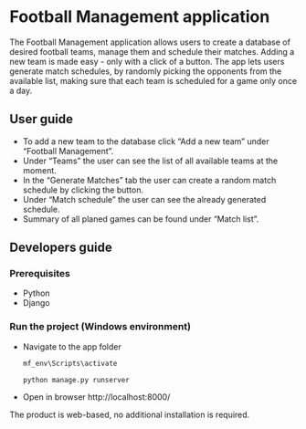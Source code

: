 # Football Management application
The Football Management application allows users to create a database of desired football teams, manage them and schedule their matches. Adding a new team is made easy - only with a click of a button. The app lets users generate match schedules, by randomly picking the opponents from the available list, making sure that each team is scheduled for a game only once a day.
## User guide
-   To add a new team to the database click “Add a new team” under “Football Management”. 
-   Under “Teams” the user can see the list of all available teams at the moment.
-   In the “Generate Matches” tab the user can create a random match schedule by clicking the button.
-   Under “Match schedule” the user can see the already generated schedule.
-   Summary of all planed games can be found under “Match list”.

## Developers guide
### Prerequisites
-   Python
-   Django
### Run the project (Windows environment)
-   Navigate to the app folder
    ```sh
    mf_env\Scripts\activate
    ```
    ```sh
    python manage.py runserver
    ```
-   Open in browser http://localhost:8000/

    

The product is web-based, no additional installation is required. 


